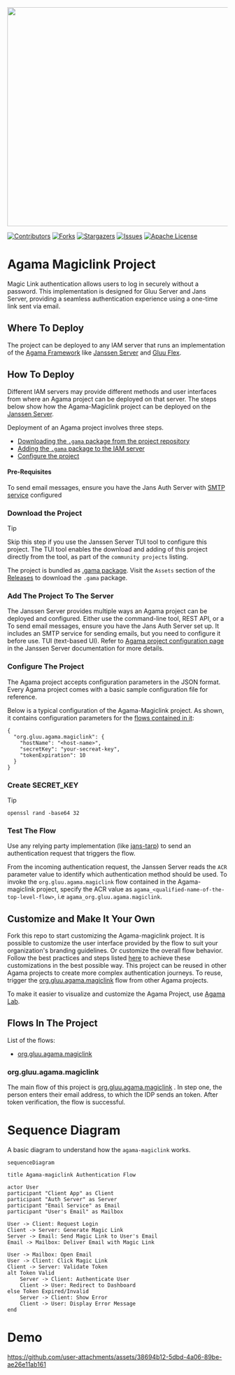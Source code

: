 <img  src = "https://github.com/user-attachments/assets/30c2cc2d-2352-4886-b44e-b2978f64239e" style="height: 500px; width:690px;"/>

<!-- These are statistics for this repository-->
[![Contributors][contributors-shield]][contributors-url]
[![Forks][forks-shield]][forks-url]
[![Stargazers][stars-shield]][stars-url]
[![Issues][issues-shield]][issues-url]
[![Apache License][license-shield]][license-url]


# Agama Magiclink Project

Magic Link authentication allows users to log in securely without a password. This implementation is designed for Gluu Server and Jans Server, providing a seamless authentication experience using a one-time link sent via email.

## Where To Deploy

The project can be deployed to any IAM server that runs an implementation of 
the [Agama Framework](https://docs.jans.io/head/agama/introduction/) like 
[Janssen Server](https://jans.io) and [Gluu Flex](https://gluu.org/flex/).

## How To Deploy

Different IAM servers may provide different methods and 
user interfaces from where an Agama project can be deployed on that server. 
The steps below show how the Agama-Magiclink project can be deployed on the 
[Janssen Server](https://jans.io). 

Deployment of an Agama project involves three steps.

- [Downloading the `.gama` package from the project repository](#download-the-project)
- [Adding the `.gama` package to the IAM server](#add-the-project-to-the-server)
- [Configure the project](#configure-the-project)


#### Pre-Requisites

To send email messages, ensure you have the Jans Auth Server with 
[SMTP service](https://docs.jans.io/head/admin/config-guide/smtp-configuration/)
configured


### Download the Project

> [!TIP]
> Skip this step if you use the Janssen Server TUI tool to 
> configure this project. The TUI tool enables the download and adding of this 
> project directly from the tool, as part of the `community projects` listing. 


The project is bundled as 
[.gama package](https://docs.jans.io/head/agama/gama-format/). 
Visit the `Assets` section of the 
[Releases](https://github.com/GluuFederation/agama-magiclink/releases) to download the `.gama` package.


### Add The Project To The Server

The Janssen Server provides multiple ways an Agama project can be 
deployed and configured. Either use the command-line tool, REST API, or a To send email messages, ensure you have the Jans Auth Server set up. It includes an SMTP service for sending emails, but you need to configure it before use.
TUI (text-based UI). Refer to 
[Agama project configuration page](https://docs.jans.io/head/admin/config-guide/auth-server-config/agama-project-configuration/) 
in the Janssen Server documentation for more details.

### Configure The Project

The Agama project accepts configuration parameters in the JSON format. 
Every Agama project comes with a basic sample configuration file for reference.


Below is a typical configuration of the Agama-Magiclink project. As shown, it contains
configuration parameters for the [flows contained in it](#flows-in-the-project):

```
{
  "org.gluu.agama.magiclink": {
    "hostName": "<host-name>",
    "secretKey": "your-secreat-key",
    "tokenExpiration": 10
  }
}
```

### Create SECRET_KEY
> [!TIP]
> `openssl rand -base64 32` 



### Test The Flow

Use any relying party implementation (like [jans-tarp](https://github.com/JanssenProject/jans/tree/main/demos/jans-tarp)) 
to send an authentication request that triggers the flow.

From the incoming authentication request, the Janssen Server reads the `ACR` 
parameter value to identify which authentication method should be used. 
To invoke the `org.gluu.agama.magiclink` flow contained in the Agama-magiclink project, 
specify the ACR value as `agama_<qualified-name-of-the-top-level-flow>`, 
i.e `agama_org.gluu.agama.magiclink`.


## Customize and Make It Your Own

Fork this repo to start customizing the Agama-magiclink project. It is possible to 
customize the user interface provided by the flow to suit your organization's 
branding guidelines. Or customize the overall flow behavior. Follow the best 
practices and steps listed [here](https://docs.jans.io/head/admin/developer/agama/agama-best-practices/#project-reuse-and-customizations)
to achieve these customizations in the best possible way.
This project can be reused in other Agama projects to create more complex
authentication journeys. To reuse, trigger the 
[org.gluu.agama.magiclink](#orggluuagamamagiclink) flow from other Agama projects.

To make it easier to visualize and customize the Agama Project, use
[Agama Lab](https://cloud.gluu.org/agama-lab/login).

## Flows In The Project

List of the flows: 

- [org.gluu.agama.magiclink](#orggluuagamamagiclink)

### org.gluu.agama.magiclink

The main flow of this project is [org.gluu.agama.magiclink](./code/org.gluu.agama.magiclink.flow) .
In step one, the person enters their email address, to which the IDP sends an token.
After token verification,  the flow is successful.


# Sequence Diagram

A basic diagram to understand how the `agama-magiclink` works.

```mermaid
sequenceDiagram

title Agama-magiclink Authentication Flow

actor User
participant "Client App" as Client
participant "Auth Server" as Server
participant "Email Service" as Email
participant "User's Email" as Mailbox

User -> Client: Request Login
Client -> Server: Generate Magic Link
Server -> Email: Send Magic Link to User's Email
Email -> Mailbox: Deliver Email with Magic Link

User -> Mailbox: Open Email
User -> Client: Click Magic Link
Client -> Server: Validate Token
alt Token Valid
    Server -> Client: Authenticate User
    Client -> User: Redirect to Dashboard
else Token Expired/Invalid
    Server -> Client: Show Error
    Client -> User: Display Error Message
end

```


# Demo

https://github.com/user-attachments/assets/38694b12-5dbd-4a06-89be-ae26e11ab161





<!-- This are stats url reference for this repository -->
[contributors-shield]: https://img.shields.io/github/contributors/GluuFederation/agama-magiclink.svg?style=for-the-badge
[contributors-url]: https://github.com/GluuFederation/agama-magiclink/graphs/contributors
[forks-shield]: https://img.shields.io/github/forks/GluuFederation/agama-magiclink.svg?style=for-the-badge
[forks-url]: https://github.com/GluuFederation/agama-magiclink/network/members
[stars-shield]: https://img.shields.io/github/stars/GluuFederation/agama-magiclink?style=for-the-badge
[stars-url]: https://github.com/GluuFederation/agama-magiclink/stargazers
[issues-shield]: https://img.shields.io/github/issues/GluuFederation/agama-magiclink.svg?style=for-the-badge
[issues-url]: https://github.com/GluuFederation/agama-magiclink/issues
[license-shield]: https://img.shields.io/github/license/GluuFederation/agama-magiclink.svg?style=for-the-badge
[license-url]: https://github.com/GluuFederation/agama-magiclink/blob/main/LICENSE
